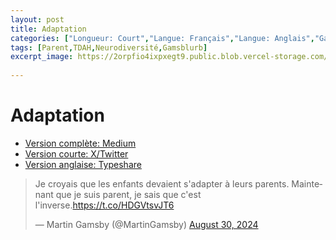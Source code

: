 ```yaml
---
layout: post
title: Adaptation
categories: ["Longueur: Court","Langue: Français","Langue: Anglais","Gamsblurb"]
tags: [Parent,TDAH,Neurodiversité,Gamsblurb]
excerpt_image: https://2orpfio4ixpxegt9.public.blob.vercel-storage.com/blogPost/cm0h0njjy00s4ml0cscbkstzr/preview-image-AYJWqweXuUVQzzqUYeAfy7zJKGvnk6.jpeg
  
---
```


# Adaptation

- [Version complète: Medium](https://medium.com/@martin.gamsby/adaptation-93a04ee65a71)
- [Version courte: X/Twitter](https://x.com/MartinGamsby/status/1829630674560835762)
- [Version anglaise: Typeshare](https://typeshare.co/martingamsby/posts/adaptation)

<blockquote class="twitter-tweet"><p lang="fr" dir="ltr">Je croyais que les enfants devaient s&#39;adapter à leurs parents. Maintenant que je suis parent, je sais que c&#39;est l&#39;inverse.<a href="https://t.co/HDGVtsvJT6">https://t.co/HDGVtsvJT6</a></p>&mdash; Martin Gamsby (@MartinGamsby) <a href="https://twitter.com/MartinGamsby/status/1829630674560835762?ref_src=twsrc%5Etfw">August 30, 2024</a></blockquote> <script async src="https://platform.twitter.com/widgets.js" charset="utf-8"></script> 